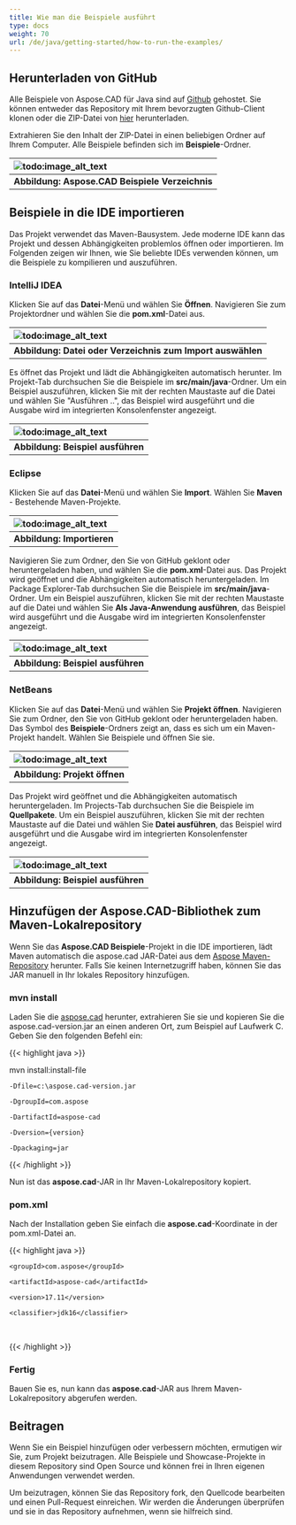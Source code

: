 ```yaml
---
title: Wie man die Beispiele ausführt
type: docs
weight: 70
url: /de/java/getting-started/how-to-run-the-examples/
---
```


## **Herunterladen von GitHub**

Alle Beispiele von Aspose.CAD für Java sind auf [Github](https://github.com/aspose-cad/Aspose.CAD-for-Java) gehostet. Sie können entweder das Repository mit Ihrem bevorzugten Github-Client klonen oder die ZIP-Datei von [hier](https://github.com/aspose-cad/Aspose.CAD-for-Java/archive/master.zip) herunterladen.

Extrahieren Sie den Inhalt der ZIP-Datei in einen beliebigen Ordner auf Ihrem Computer. Alle Beispiele befinden sich im **Beispiele**-Ordner.

|![todo:image_alt_text](https://i.imgur.com/7WsFK0M.png)|
| :- |
|**Abbildung: Aspose.CAD Beispiele Verzeichnis**|

## **Beispiele in die IDE importieren**

Das Projekt verwendet das Maven-Bausystem. Jede moderne IDE kann das Projekt und dessen Abhängigkeiten problemlos öffnen oder importieren. Im Folgenden zeigen wir Ihnen, wie Sie beliebte IDEs verwenden können, um die Beispiele zu kompilieren und auszuführen.

### **IntelliJ IDEA**

Klicken Sie auf das **Datei**-Menü und wählen Sie **Öffnen**. Navigieren Sie zum Projektordner und wählen Sie die **pom.xml**-Datei aus.

|![todo:image_alt_text](https://i.imgur.com/nPfCrsR.png)|
| :- |
|**Abbildung: Datei oder Verzeichnis zum Import auswählen**|
Es öffnet das Projekt und lädt die Abhängigkeiten automatisch herunter. Im Projekt-Tab durchsuchen Sie die Beispiele im **src/main/java**-Ordner. Um ein Beispiel auszuführen, klicken Sie mit der rechten Maustaste auf die Datei und wählen Sie "Ausführen ..", das Beispiel wird ausgeführt und die Ausgabe wird im integrierten Konsolenfenster angezeigt.

|![todo:image_alt_text](https://i.imgur.com/nMaSTiG.png)|
| :- |
|**Abbildung: Beispiel ausführen**|

### **Eclipse**

Klicken Sie auf das **Datei**-Menü und wählen Sie **Import**. Wählen Sie **Maven** - Bestehende Maven-Projekte.

|![todo:image_alt_text](https://i.imgur.com/Ca0cHFr.png)|
| :- |
|**Abbildung: Importieren**|
Navigieren Sie zum Ordner, den Sie von GitHub geklont oder heruntergeladen haben, und wählen Sie die **pom.xml**-Datei aus. Das Projekt wird geöffnet und die Abhängigkeiten automatisch heruntergeladen. Im Package Explorer-Tab durchsuchen Sie die Beispiele im **src/main/java**-Ordner. Um ein Beispiel auszuführen, klicken Sie mit der rechten Maustaste auf die Datei und wählen Sie **Als Java-Anwendung ausführen**, das Beispiel wird ausgeführt und die Ausgabe wird im integrierten Konsolenfenster angezeigt.

|![todo:image_alt_text](https://i.imgur.com/7WsFK0M.png)|
| :- |
|**Abbildung: Beispiel ausführen**|

### **NetBeans**

Klicken Sie auf das **Datei**-Menü und wählen Sie **Projekt öffnen**. Navigieren Sie zum Ordner, den Sie von GitHub geklont oder heruntergeladen haben. Das Symbol des **Beispiele**-Ordners zeigt an, dass es sich um ein Maven-Projekt handelt. Wählen Sie Beispiele und öffnen Sie sie.

|![todo:image_alt_text](https://i.imgur.com/KOcP5Z2.png)|
| :- |
|**Abbildung: Projekt öffnen**|
Das Projekt wird geöffnet und die Abhängigkeiten automatisch heruntergeladen. Im Projects-Tab durchsuchen Sie die Beispiele im **Quellpakete**. Um ein Beispiel auszuführen, klicken Sie mit der rechten Maustaste auf die Datei und wählen Sie **Datei ausführen**, das Beispiel wird ausgeführt und die Ausgabe wird im integrierten Konsolenfenster angezeigt.

|![todo:image_alt_text](https://i.imgur.com/VUUU4BD.png)|
| :- |
|**Abbildung: Beispiel ausführen**|

## **Hinzufügen der Aspose.CAD-Bibliothek zum Maven-Lokalrepository**

Wenn Sie das **Aspose.CAD Beispiele**-Projekt in die IDE importieren, lädt Maven automatisch die aspose.cad JAR-Datei aus dem [Aspose Maven-Repository](https://releases.aspose.com/java/repo/) herunter. Falls Sie keinen Internetzugriff haben, können Sie das JAR manuell in Ihr lokales Repository hinzufügen.

### **mvn install**

Laden Sie die [aspose.cad](https://releases.aspose.com/java/repo/com/aspose/aspose-cad/) herunter, extrahieren Sie sie und kopieren Sie die aspose.cad-version.jar an einen anderen Ort, zum Beispiel auf Laufwerk C. Geben Sie den folgenden Befehl ein:

{{< highlight java >}}

 mvn install:install-file

    -Dfile=c:\aspose.cad-version.jar

    -DgroupId=com.aspose

    -DartifactId=aspose-cad

    -Dversion={version}

    -Dpackaging=jar

{{< /highlight >}}

Nun ist das **aspose.cad**-JAR in Ihr Maven-Lokalrepository kopiert.

### **pom.xml**

Nach der Installation geben Sie einfach die **aspose.cad**-Koordinate in der pom.xml-Datei an.

{{< highlight java >}}

 <dependency>

    <groupId>com.aspose</groupId>

    <artifactId>aspose-cad</artifactId>

    <version>17.11</version>

    <classifier>jdk16</classifier>

 </dependency>

{{< /highlight >}}

### **Fertig**

Bauen Sie es, nun kann das **aspose.cad**-JAR aus Ihrem Maven-Lokalrepository abgerufen werden.

## **Beitragen**

Wenn Sie ein Beispiel hinzufügen oder verbessern möchten, ermutigen wir Sie, zum Projekt beizutragen. Alle Beispiele und Showcase-Projekte in diesem Repository sind Open Source und können frei in Ihren eigenen Anwendungen verwendet werden.

Um beizutragen, können Sie das Repository fork, den Quellcode bearbeiten und einen Pull-Request einreichen. Wir werden die Änderungen überprüfen und sie in das Repository aufnehmen, wenn sie hilfreich sind.
